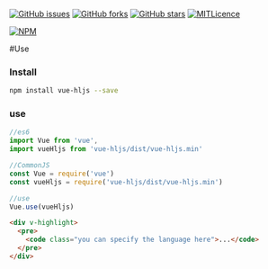 [![GitHub issues](https://img.shields.io/github/issues/sunskyxh/vue-hljs.svg?style=flat-square)](https://github.com/sunskyxh/vue-hljs/issues)
[![GitHub forks](https://img.shields.io/github/forks/sunskyxh/vue-hljs.svg?style=flat-square)](https://github.com/sunskyxh/vue-hljs/network)
[![GitHub stars](https://img.shields.io/github/stars/sunskyxh/vue-hljs.svg?style=flat-square)](https://github.com/sunskyxh/vue-hljs/stargazers)
[![MITLicence](https://badges.frapsoft.com/os/mit/mit.svg?v=103)](https://opensource.org/licenses/mit-license.php)


[![NPM](https://nodei.co/npm/vue-hljs.png?downloads=true&downloadRank=true&stars=true)](https://nodei.co/npm/vue-hljs/)

#Use

### Install

```bash
npm install vue-hljs --save
```

### use
```javascript
//es6
import Vue from 'vue',
import vueHljs from 'vue-hljs/dist/vue-hljs.min'

//CommonJS
const Vue = require('vue')
const vueHljs = require('vue-hljs/dist/vue-hljs.min')

//use
Vue.use(vueHljs)
```

```html
<div v-highlight>
  <pre>
    <code class="you can specify the language here">...</code>
  </pre>
</div>
```
